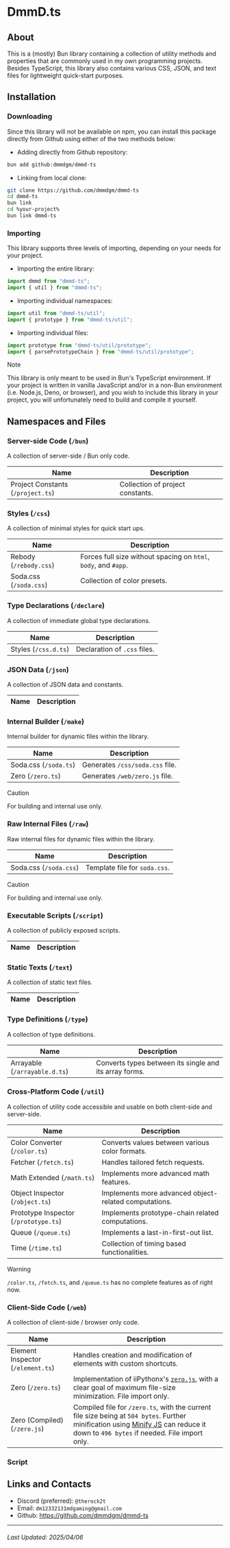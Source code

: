 # DmmD.ts

## About
This is a (mostly) Bun library containing a collection of utility methods and properties that are commonly used in my own programming projects.
Besides TypeScript, this library also contains various CSS, JSON, and text files for lightweight quick-start purposes.

## Installation

### Downloading

Since this library will not be available on npm,
you can install this package directly from Github using either of the two methods below:

- Adding directly from Github repository:

```sh
bun add github:dmmdgm/dmmd-ts
```

- Linking from local clone:

```sh
git clone https://github.com/dmmdgm/dmmd-ts
cd dmmd-ts
bun link
cd %your-project%
bun link dmmd-ts
```

### Importing

This library supports three levels of importing, depending on your needs for your project.

- Importing the entire library:

```ts
import dmmd from "dmmd-ts";
import { util } from "dmmd-ts";
```

- Importing individual namespaces:

```ts
import util from "dmmd-ts/util";
import { prototype } from "dmmd-ts/util";
```

- Importing individual files:

```ts
import prototype from "dmmd-ts/util/prototype";
import { parsePrototypeChain } from "dmmd-ts/util/prototype";
```

> [!NOTE]
> This library is only meant to be used in Bun's TypeScript environment.
> If your project is written in vanilla JavaScript and/or in a non-Bun environment (i.e. Node.js, Deno, or browser),
> and you wish to include this library in your project,
> you will unfortunately need to build and compile it yourself.

## Namespaces and Files

### Server-side Code (`/bun`)

A collection of server-side / Bun only code.

| Name | Description |
| - | - |
| Project Constants (`/project.ts`) | Collection of project constants. |

### Styles (`/css`)

A collection of minimal styles for quick start ups.

| Name | Description |
| - | - |
| Rebody (`/rebody.css`) | Forces full size without spacing on `html`, `body`, and `#app`. |
| Soda.css (`/soda.css`) | Collection of color presets. |

### Type Declarations (`/declare`)

A collection of immediate global type declarations.

| Name | Description |
| - | - |
| Styles (`/css.d.ts`) | Declaration of `.css` files. |

### JSON Data (`/json`)

A collection of JSON data and constants.

| Name | Description |
| - | - |

### Internal Builder (`/make`)

Internal builder for dynamic files within the library.

| Name | Description |
| - | - |
| Soda.css (`/soda.ts`) | Generates `/css/soda.css` file. |
| Zero (`/zero.ts`) | Generates `/web/zero.js` file. |

> [!CAUTION]
> For building and internal use only.

### Raw Internal Files (`/raw`)

Raw internal files for dynamic files within the library.

| Name | Description |
| - | - |
| Soda.css (`/soda.css`) | Template file for `soda.css`. |

> [!CAUTION]
> For building and internal use only.

### Executable Scripts (`/script`)

A collection of publicly exposed scripts.

| Name | Description |
| - | - |

### Static Texts (`/text`)

A collection of static text files.

| Name | Description |
| - | - |

### Type Definitions (`/type`)

A collection of type definitions.

| Name | Description |
| - | - |
| Arrayable (`/arrayable.d.ts`) | Converts types between its single and its array forms. |

### Cross-Platform Code (`/util`)

A collection of utility code accessible and usable on both client-side and server-side.

| Name | Description |
| - | - |
| Color Converter (`/color.ts`) | Converts values between various color formats. |
| Fetcher (`/fetch.ts`) | Handles tailored fetch requests. |
| Math Extended (`/math.ts`) | Implements more advanced math features. |
| Object Inspector (`/object.ts`) | Implements more advanced object-related computations. |
| Prototype Inspector (`/prototype.ts`) | Implements prototype-chain related computations. |
| Queue (`/queue.ts`) | Implements a last-in-first-out list. |
| Time (`/time.ts`) | Collection of timing based functionalities. |

> [!WARNING]
> `/color.ts`, `/fetch.ts`, and `/queue.ts` has no complete features as of right now.

### Client-Side Code (`/web`)

A collection of client-side / browser only code.

| Name | Description |
| - | - |
| Element Inspector (`/element.ts`) | Handles creation and modification of elements with custom shortcuts.
| Zero (`/zero.ts`) | Implementation of iiPythonx's [`zero.js`](https://github.com/iiPythonx/radio/blob/main/radio/frontend/js/zero.js), with a clear goal of maximum file-size minimization. File import only. |
| Zero (Compiled) (`/zero.js`) | Compiled file for `/zero.ts`, with the current file size being at `504 bytes`. Further minification using [Minify JS](https://minify-js.com/) can reduce it down to `496 bytes` if needed. File import only. |

### Script

## Links and Contacts
- Discord (preferred): `@therock2t`
- Email: `dm12332131mdgaming@gmail.com`
- Github: https://github.com/dmmdgm/dmmd-ts

---

###### Last Updated: 2025/04/06
